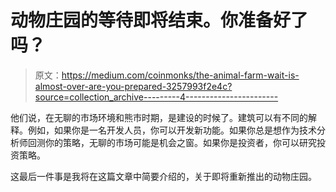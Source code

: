 # 动物庄园的等待即将结束。你准备好了吗？

> 原文：<https://medium.com/coinmonks/the-animal-farm-wait-is-almost-over-are-you-prepared-3257993f2e4c?source=collection_archive---------4----------------------->

他们说，在无聊的市场环境和熊市时期，是建设的时候了。建筑可以有不同的解释。例如，如果你是一名开发人员，你可以开发新功能。如果你总是想作为技术分析师回测你的策略，无聊的市场可能是机会之窗。如果你是投资者，你可以研究投资策略。

这最后一件事是我将在这篇文章中简要介绍的，关于即将重新推出的动物庄园。